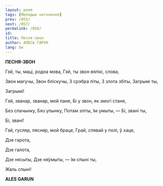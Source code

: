 ```yaml
---
layout: poem
tags: [Мелодыя натхнення]
prev: /055/
next: /057/
permalink: /056/
id: 
title: Песня-звон
author: АЛЕСЬ ГАРУН
lang: be
---
```



 
**ПЕСНЯ-ЗВОН**

Гэй, ты, маці, родна мова, Гэй, ты звон вялікі, слова,

Звон магучы, Звон бліскучы, 3 срэбра літы, 3 злота збіты, Загрымі ты,

Загрымі!

Гэй, званар, званар, мой пане, Бі у звон, як змогі стане,

Без спачынку, Бяз упынку, Потам зліты, Ім умыты, — Бі, звані ты,

Бі, звані!

Гэй, гусляр, пясняр, мой браце, Грай, спявай у полі, ў хаце,

Дзе  гарота,

Дзе галота,

Дзе нясыты, Дзе няўмыты, — Ім спыні ты,

Жаль спыні!

**ALES GARUN**
